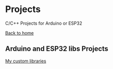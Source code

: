 # Projects
C/C++ Projects for Arduino or ESP32

[Back to home](https://github.com/ArsuMinSo/Projects)


## Arduino and ESP32 libs Projects
[My custom libraries](./libraries/library_projects.md)